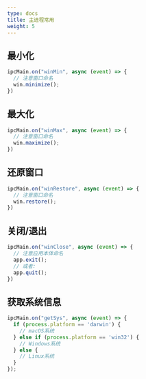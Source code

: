 ```yaml
---
type: docs
title: 主进程常用
weight: 5
---
```



## 最小化

```js
ipcMain.on("winMin", async (event) => {
  // 注意窗口命名
  win.minimize();
})
```

## 最大化

```js
ipcMain.on("winMax", async (event) => {
  // 注意窗口命名
  win.maximize();
})
```

## 还原窗口

```js
ipcMain.on("winRestore", async (event) => {
  // 注意窗口命名
  win.restore();
})
```

## 关闭/退出

```js
ipcMain.on("winClose", async (event) => {
  // 注意应用本体命名
  app.exit();
  // 或者:
  app.quit();
})
```

## 获取系统信息

```js
ipcMain.on("getSys", async (event) => {
  if (process.platform == 'darwin') {
    // macOS系统
  } else if (process.platform == 'win32') {
    // Windows系统
  } else {
    // Linux系统
  }
});
```